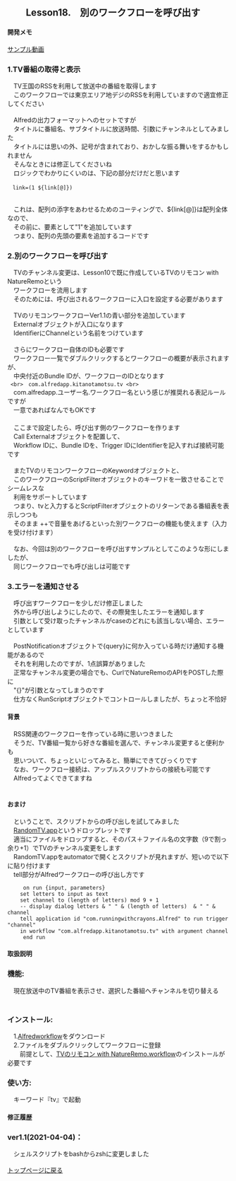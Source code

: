 ## 　　Lesson18.　別のワークフローを呼び出す  
#### 開発メモ

[サンプル動画](https://user-images.githubusercontent.com/40127279/126053119-aac3540b-9642-47f3-86ef-1d5fe4007a29.mp4)

### 1.TV番組の取得と表示
　TV王国のRSSを利用して放送中の番組を取得します
<br>　このワークフローでは東京エリア地デジのRSSを利用していますので適宜修正してください　
<br>
<br>　Alfredの出力フォーマットへのセットですが
<br>　タイトルに番組名、サブタイトルに放送時間、引数にチャンネルとしてみました
<br>　タイトルには思いの外、記号が含まれており、おかしな振る舞いをするかもしれません
<br>　そんなときには修正してくださいね
<br>　ロジックでわかりにくいのは、下記の部分だけだと思います
```
　link=(1 ${link[@]})
```
<br>　これは、配列の添字をあわせるためのコーティングで、${link[@]}は配列全体なので、
<br>　その前に、要素として"1"を追加しています
<br>　つまり、配列の先頭の要素を追加するコードです
### 2.別のワークフローを呼び出す
　TVのチャンネル変更は、Lesson10で既に作成しているTVのリモコン with NatureRemoという
<br>　ワークフローを流用します
<br>　そのためには、呼び出されるワークフローに入口を設定する必要があります
<br>
<br>　TVのリモコンワークフローVer1.1の青い部分を追加しています
<br>　Externalオブジェクトが入口になります
<br>　IdentifierにChannelという名前をつけています
<br>
<br>　さらにワークフロー自体のIDも必要です
<br>　ワークフロー一覧でダブルクリックするとワークフローの概要が表示されますが、
<br>　中央付近のBundle IDが、ワークフローのIDとなります
<br>```
<br>　com.alfredapp.kitanotamotsu.tv
<br>```
<br>　com.alfredapp.ユーザー名.ワークフロー名という感じが推奨れる表記ルールですが
<br>　一意であればなんでもOKです
<br>　
<br>　ここまで設定したら、呼び出す側のワークフローを作ります
<br>　Call Externalオブジェクトを配置して、
<br>　Workflow IDに、Bundle IDを、Trigger IDにIdentifierを記入すれば接続可能です
<br>
<br>　またTVのリモコンワークフローのKeywordオブジェクトと、
<br>　このワークフローのScriptFilterオブジェクトのキーワドを一致させることでシームレスな
<br>　利用をサポートしています
<br>　つまり、tvと入力するとScriptFilterオブジェクトのリターンである番組表を表示しつつも
<br>　そのまま ++で音量をあげるといった別ワークフローの機能も使えます（入力を受け付けます）
<br>
<br>　なお、今回は別のワークフローを呼び出すサンプルとしてこのような形にしましたが、
<br>　同じワークフローでも呼び出しは可能です
<br>
### 3.エラーを通知させる
　呼び出すワークフローを少しだけ修正しました
<br>　外から呼び出しようにしたので、その際発生したエラーを通知します
<br>　引数として受け取ったチャンネルがcaseのどれにも該当しない場合、エラーとしています
<br>
<br>　PostNotificationオブジェクトで{query}に何か入っている時だけ通知する機能があるので
<br>　それを利用したのですが、1点誤算がありました
<br>　正常なチャンネル変更の場合でも、CurlでNatureRemoのAPIをPOSTした際に
<br>　"{}"が引数となってしまうのです
<br>　仕方なくRunScriptオブジェクトでコントロールしましたが、ちょっと不恰好
<br>
#### 背景
　RSS関連のワークフローを作っている時に思いつきました
<br>　そうだ、TV番組一覧から好きな番組を選んで、チャンネル変更すると便利かも
<br>　思いついて、ちょっといじってみると、簡単にできてびっくりです
<br>　なお、ワークフロー接続は、アップルスクリプトからの接続も可能です
<br>　Alfredってよくできてますね
<br>　
#### おまけ
　ということで、スクリプトからの呼び出しを試してみました
<br>　[RandomTV.app](https://github.com/KitanoTamotsu/tv/files/6835528/RandomTV.app.zip)というドロップレットです
<br>　適当にファイルをドロップすると、そのパス＋ファイル名の文字数（9で割っ余り+1）でTVのチャンネル変更をします
<br>　RandomTV.appをautomatorで開くとスクリプトが見れますが、短いので以下に貼り付けます
<br>　tell部分がAlfredワークフローの呼び出し方です
``` 
     on run {input, parameters}	
	set letters to input as text	
	set channel to (length of letters) mod 9 + 1
	-- display dialog letters & " " & (length of letters)  & " " & channel
	tell application id "com.runningwithcrayons.Alfred" to run trigger "channel" 
	in workflow "com.alfredapp.kitanotamotsu.tv" with argument channel	
     end run
``` 

#### 取扱説明
### 機能:
　現在放送中のTV番組を表示させ、選択した番組へチャンネルを切り替える
<br>　
### インストール:
　1.[Alfredworkflow](https://github.com/KitanoTamotsu/tv/releases/download/1.0/TV.alfredworkflow.zip)をダウンロード 
<br>　2.ファイルをダブルクリックしてワークフローに登録
<br>　　前提として、[TVのリモコン with NatureRemo.workflow](https://kitanotamotsu.github.io/natureremo)のインストールが必要です
### 使い方:
　キーワード『tv』で起動
#### 修正履歴

### ver1.1(2021-04-04)：
　シェルスクリプトをbashからzshに変更しました
<br>
<br>
[トップページに戻る](https://kitanotamotsu.github.io/)

